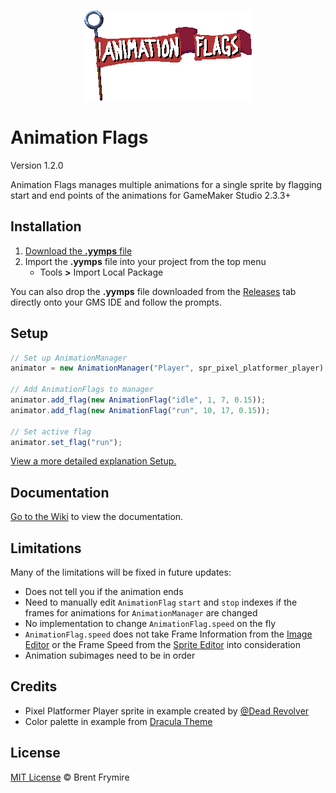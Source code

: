 <p align="center" width="100%">
  <img src="./LOGO.png" alt="Animation Flags Logo">
</p>

# Animation Flags

Version 1.2.0

Animation Flags manages multiple animations for a single sprite by flagging start and end points of the animations for GameMaker Studio 2.3.3+


## Installation

1. [Download the **.yymps** file](https://github.com/bfrymire/gml-animation-flags/releases/latest)
1. Import the **.yymps** file into your project from the top menu
    * Tools **>** Import Local Package

You can also drop the **.yymps** file downloaded from the [Releases](https://github.com/bfrymire/gml-animation-flags/releases/latest) tab directly onto your GMS IDE and follow the prompts.


## Setup

```js
// Set up AnimationManager
animator = new AnimationManager("Player", spr_pixel_platformer_player);

// Add AnimationFlags to manager
animator.add_flag(new AnimationFlag("idle", 1, 7, 0.15));
animator.add_flag(new AnimationFlag("run", 10, 17, 0.15));

// Set active flag
animator.set_flag("run");
```

[View a more detailed explanation Setup.](https://github.com/bfrymire/gml-animation-flags/wiki/Setup)


## Documentation

[Go to the Wiki](https://github.com/bfrymire/gml-animation-flags/wiki) to view the documentation.


## Limitations

Many of the limitations will be fixed in future updates:

- Does not tell you if the animation ends
- Need to manually edit `AnimationFlag` `start` and `stop` indexes if the frames for animations for `AnimationManager` are changed
- No implementation to change `AnimationFlag.speed` on the fly
- `AnimationFlag.speed` does not take Frame Information from the [Image Editor](https://manual.yoyogames.com/The_Asset_Editors/Image_Editor.htm) or the Frame Speed from the [Sprite Editor](https://manual.yoyogames.com/The_Asset_Editors/Sprites.htm) into consideration
- Animation subimages need to be in order


## Credits

 - Pixel Platformer Player sprite in example created by [@Dead Revolver](https://deadrevolver.itch.io/pixel-prototype-player-sprites)
 - Color palette in example from [Dracula Theme](https://github.com/dracula/dracula-theme#color-palette)


## License

[MIT License](./LICENSE) &copy; Brent Frymire
